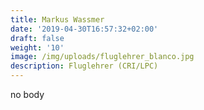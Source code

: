 ```yaml
---
title: Markus Wassmer
date: '2019-04-30T16:57:32+02:00'
draft: false
weight: '10'
image: /img/uploads/fluglehrer_blanco.jpg
description: Fluglehrer (CRI/LPC)
---
```

no body
